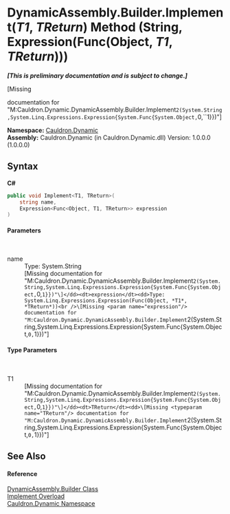 # DynamicAssembly.Builder.Implement(*T1*, *TReturn*) Method (String, Expression(Func(Object, *T1*, *TReturn*)))
 _**\[This is preliminary documentation and is subject to change.\]**_

\[Missing <summary> documentation for "M:Cauldron.Dynamic.DynamicAssembly.Builder.Implement``2(System.String,System.Linq.Expressions.Expression{System.Func{System.Object,``0,``1}})"\]

**Namespace:**&nbsp;<a href="N_Cauldron_Dynamic">Cauldron.Dynamic</a><br />**Assembly:**&nbsp;Cauldron.Dynamic (in Cauldron.Dynamic.dll) Version: 1.0.0.0 (1.0.0.0)

## Syntax

**C#**<br />
``` C#
public void Implement<T1, TReturn>(
	string name,
	Expression<Func<Object, T1, TReturn>> expression
)

```


#### Parameters
&nbsp;<dl><dt>name</dt><dd>Type: System.String<br />\[Missing <param name="name"/> documentation for "M:Cauldron.Dynamic.DynamicAssembly.Builder.Implement``2(System.String,System.Linq.Expressions.Expression{System.Func{System.Object,``0,``1}})"\]</dd><dt>expression</dt><dd>Type: System.Linq.Expressions.Expression(Func(Object, *T1*, *TReturn*))<br />\[Missing <param name="expression"/> documentation for "M:Cauldron.Dynamic.DynamicAssembly.Builder.Implement``2(System.String,System.Linq.Expressions.Expression{System.Func{System.Object,``0,``1}})"\]</dd></dl>

#### Type Parameters
&nbsp;<dl><dt>T1</dt><dd>\[Missing <typeparam name="T1"/> documentation for "M:Cauldron.Dynamic.DynamicAssembly.Builder.Implement``2(System.String,System.Linq.Expressions.Expression{System.Func{System.Object,``0,``1}})"\]</dd><dt>TReturn</dt><dd>\[Missing <typeparam name="TReturn"/> documentation for "M:Cauldron.Dynamic.DynamicAssembly.Builder.Implement``2(System.String,System.Linq.Expressions.Expression{System.Func{System.Object,``0,``1}})"\]</dd></dl>

## See Also


#### Reference
<a href="T_Cauldron_Dynamic_DynamicAssembly_Builder">DynamicAssembly.Builder Class</a><br /><a href="Overload_Cauldron_Dynamic_DynamicAssembly_Builder_Implement">Implement Overload</a><br /><a href="N_Cauldron_Dynamic">Cauldron.Dynamic Namespace</a><br />
